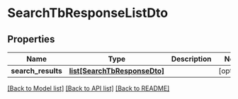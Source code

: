 # SearchTbResponseListDto

## Properties
Name | Type | Description | Notes
------------ | ------------- | ------------- | -------------
**search_results** | [**list[SearchTbResponseDto]**](SearchTbResponseDto.md) |  | [optional] 

[[Back to Model list]](../README.md#documentation-for-models) [[Back to API list]](../README.md#documentation-for-api-endpoints) [[Back to README]](../README.md)

